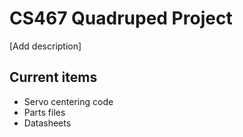 # CS467 Quadruped Project
[Add description]
## Current items
- Servo centering code
- Parts files
- Datasheets
